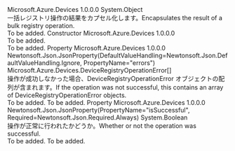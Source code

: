 <Type Name="BulkRegistryOperationResult" FullName="Microsoft.Azure.Devices.BulkRegistryOperationResult">
  <TypeSignature Language="C#" Value="public sealed class BulkRegistryOperationResult" />
  <TypeSignature Language="ILAsm" Value=".class public auto ansi sealed beforefieldinit BulkRegistryOperationResult extends System.Object" />
  <TypeSignature Language="DocId" Value="T:Microsoft.Azure.Devices.BulkRegistryOperationResult" />
  <TypeSignature Language="VB.NET" Value="Public NotInheritable Class BulkRegistryOperationResult" />
  <TypeSignature Language="F#" Value="type BulkRegistryOperationResult = class" />
  <AssemblyInfo>
    <AssemblyName>Microsoft.Azure.Devices</AssemblyName>
    <AssemblyVersion>1.0.0.0</AssemblyVersion>
  </AssemblyInfo>
  <Base>
    <BaseTypeName>System.Object</BaseTypeName>
  </Base>
  <Interfaces />
  <Docs>
    <summary>
            <span data-ttu-id="68d6f-101">一括レジストリ操作の結果をカプセル化します。</span><span class="sxs-lookup"><span data-stu-id="68d6f-101">Encapsulates the result of a bulk registry operation.</span></span>
            </summary>
    <remarks>To be added.</remarks>
  </Docs>
  <Members>
    <Member MemberName=".ctor">
      <MemberSignature Language="C#" Value="public BulkRegistryOperationResult ();" />
      <MemberSignature Language="ILAsm" Value=".method public hidebysig specialname rtspecialname instance void .ctor() cil managed" />
      <MemberSignature Language="DocId" Value="M:Microsoft.Azure.Devices.BulkRegistryOperationResult.#ctor" />
      <MemberSignature Language="VB.NET" Value="Public Sub New ()" />
      <MemberType>Constructor</MemberType>
      <AssemblyInfo>
        <AssemblyName>Microsoft.Azure.Devices</AssemblyName>
        <AssemblyVersion>1.0.0.0</AssemblyVersion>
      </AssemblyInfo>
      <Parameters />
      <Docs>
        <summary>To be added.</summary>
        <remarks>To be added.</remarks>
      </Docs>
    </Member>
    <Member MemberName="Errors">
      <MemberSignature Language="C#" Value="public Microsoft.Azure.Devices.DeviceRegistryOperationError[] Errors { get; set; }" />
      <MemberSignature Language="ILAsm" Value=".property instance class Microsoft.Azure.Devices.DeviceRegistryOperationError[] Errors" />
      <MemberSignature Language="DocId" Value="P:Microsoft.Azure.Devices.BulkRegistryOperationResult.Errors" />
      <MemberSignature Language="VB.NET" Value="Public Property Errors As DeviceRegistryOperationError()" />
      <MemberSignature Language="F#" Value="member this.Errors : Microsoft.Azure.Devices.DeviceRegistryOperationError[] with get, set" Usage="Microsoft.Azure.Devices.BulkRegistryOperationResult.Errors" />
      <MemberType>Property</MemberType>
      <AssemblyInfo>
        <AssemblyName>Microsoft.Azure.Devices</AssemblyName>
        <AssemblyVersion>1.0.0.0</AssemblyVersion>
      </AssemblyInfo>
      <Attributes>
        <Attribute>
          <AttributeName>Newtonsoft.Json.JsonProperty(DefaultValueHandling=Newtonsoft.Json.DefaultValueHandling.Ignore, PropertyName="errors")</AttributeName>
        </Attribute>
      </Attributes>
      <ReturnValue>
        <ReturnType>Microsoft.Azure.Devices.DeviceRegistryOperationError[]</ReturnType>
      </ReturnValue>
      <Docs>
        <summary>
            <span data-ttu-id="68d6f-102">操作が成功しなかった場合、DeviceRegistryOperationError オブジェクトの配列が含まれます。</span><span class="sxs-lookup"><span data-stu-id="68d6f-102">If the operation was not successful, this contains an array of DeviceRegistryOperationError objects.</span></span>
            </summary>
        <value>To be added.</value>
        <remarks>To be added.</remarks>
      </Docs>
    </Member>
    <Member MemberName="IsSuccessful">
      <MemberSignature Language="C#" Value="public bool IsSuccessful { get; set; }" />
      <MemberSignature Language="ILAsm" Value=".property instance bool IsSuccessful" />
      <MemberSignature Language="DocId" Value="P:Microsoft.Azure.Devices.BulkRegistryOperationResult.IsSuccessful" />
      <MemberSignature Language="VB.NET" Value="Public Property IsSuccessful As Boolean" />
      <MemberSignature Language="F#" Value="member this.IsSuccessful : bool with get, set" Usage="Microsoft.Azure.Devices.BulkRegistryOperationResult.IsSuccessful" />
      <MemberType>Property</MemberType>
      <AssemblyInfo>
        <AssemblyName>Microsoft.Azure.Devices</AssemblyName>
        <AssemblyVersion>1.0.0.0</AssemblyVersion>
      </AssemblyInfo>
      <Attributes>
        <Attribute>
          <AttributeName>Newtonsoft.Json.JsonProperty(PropertyName="isSuccessful", Required=Newtonsoft.Json.Required.Always)</AttributeName>
        </Attribute>
      </Attributes>
      <ReturnValue>
        <ReturnType>System.Boolean</ReturnType>
      </ReturnValue>
      <Docs>
        <summary>
            <span data-ttu-id="68d6f-103">操作が正常に行われたかどうか。</span><span class="sxs-lookup"><span data-stu-id="68d6f-103">Whether or not the operation was successful.</span></span>
            </summary>
        <value>To be added.</value>
        <remarks>To be added.</remarks>
      </Docs>
    </Member>
  </Members>
</Type>
